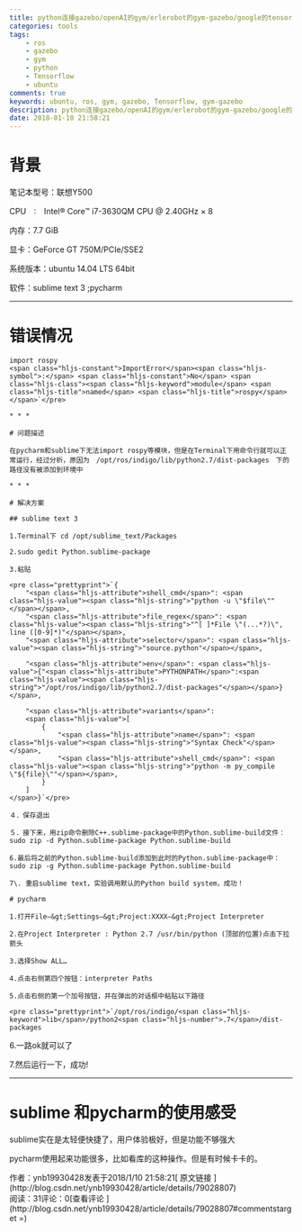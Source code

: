 ```yaml
---
title: python连接gazebo/openAI的gym/erlerobot的gym-gazebo/google的tensorflow
categories: tools
tags: 
    - ros
    - gazebo
    - gym
    - python
    - Tensorflow
    - ubuntu
comments: true
keywords: ubuntu, ros, gym, gazebo, Tensorflow, gym-gazebo
description: python连接gazebo/openAI的gym/erlerobot的gym-gazebo/google的tensorflow
date: 2018-01-10 21:58:21
---
```


# 背景

笔记本型号：联想Y500  

CPU　:　Intel® Core™ i7-3630QM CPU @ 2.40GHz × 8  

内存：7.7 GiB  

显卡：GeForce GT 750M/PCIe/SSE2  

系统版本：ubuntu 14.04 LTS 64bit 

软件：sublime text 3 ;pycharm

* * *

# 错误情况

    import rospy
    <span class="hljs-constant">ImportError</span><span class="hljs-symbol">:</span> <span class="hljs-constant">No</span> <span class="hljs-class"><span class="hljs-keyword">module</span> <span class="hljs-title">named</span> <span class="hljs-title">rospy</span></span>`</pre>

    * * *

    # 问题描述

    在pycharm和sublime下无法import rospy等模块，但是在Terminal下用命令行就可以正常运行，经过分析，原因为　/opt/ros/indigo/lib/python2.7/dist-packages　下的路径没有被添加到环境中

    * * *

    # 解决方案

    ## sublime text 3

    1.Terminal下 cd /opt/sublime_text/Packages 

    2.sudo gedit Python.sublime-package 

    3.粘贴

    <pre class="prettyprint">`{
        "<span class="hljs-attribute">shell_cmd</span>": <span class="hljs-value"><span class="hljs-string">"python -u \"$file\""</span></span>,
        "<span class="hljs-attribute">file_regex</span>": <span class="hljs-value"><span class="hljs-string">"^[ ]*File \"(...*?)\", line ([0-9]*)"</span></span>,
        "<span class="hljs-attribute">selector</span>": <span class="hljs-value"><span class="hljs-string">"source.python"</span></span>,

        "<span class="hljs-attribute">env</span>": <span class="hljs-value">{"<span class="hljs-attribute">PYTHONPATH</span>":<span class="hljs-value"><span class="hljs-string">"/opt/ros/indigo/lib/python2.7/dist-packages"</span></span>}</span>,

        "<span class="hljs-attribute">variants</span>":
        <span class="hljs-value">[
            {
                "<span class="hljs-attribute">name</span>": <span class="hljs-value"><span class="hljs-string">"Syntax Check"</span></span>,
                "<span class="hljs-attribute">shell_cmd</span>": <span class="hljs-value"><span class="hljs-string">"python -m py_compile \"${file}\""</span></span>,
            }
        ]
    </span>}`</pre>

    ４．保存退出 

    ５．接下来，用zip命令删除C++.sublime-package中的Python.sublime-build文件：sudo zip -d Python.sublime-package Python.sublime-build 

    6.最后将之前的Python.sublime-build添加到此时的Python.sublime-package中：sudo zip -g Python.sublime-package Python.sublime-build 

    7\. 重启sublime text，实验调用默认的Python build system，成功！

    # pycharm

    1.打开File–&gt;Settings–&gt;Project:XXXX–&gt;Project Interpreter 

    2.在Project Interpreter : Python 2.7 /usr/bin/python (顶部的位置)点击下拉箭头 

    3.选择Show ALL… 

    4.点击右侧第四个按钮：interpreter Paths 

    5.点击右侧的第一个加号按钮，并在弹出的对话框中粘贴以下路径

    <pre class="prettyprint">`/opt/ros/indigo/<span class="hljs-keyword">lib</span>/python2<span class="hljs-number">.7</span>/dist-packages

6.一路ok就可以了 

7.然后运行一下，成功!

* * *

# sublime 和pycharm的使用感受

sublime实在是太轻便快捷了，用户体验极好，但是功能不够强大 

pycharm使用起来功能很多，比如看库的这种操作。但是有时候卡卡的。
<div>作者：ynb19930428发表于2018/1/10 21:58:21[ 原文链接 ](http://blog.csdn.net/ynb19930428/article/details/79028807)</div><div> 阅读：31评论：0[查看评论 ](http://blog.csdn.net/ynb19930428/article/details/79028807#commentstarget =) </div>
